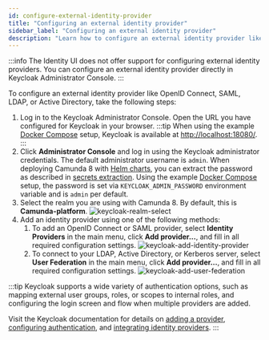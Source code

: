 ```yaml
---
id: configure-external-identity-provider
title: "Configuring an external identity provider"
sidebar_label: "Configuring an external identity provider"
description: "Learn how to configure an external identity provider like OpenID Connect, SAML, LDAP, or Active Directory."
---
```


:::info
The Identity UI does not offer support for configuring external identity providers. You can configure an external
identity provider directly in Keycloak Administrator Console.
:::

To configure an external identity provider like OpenID Connect, SAML, LDAP, or Active Directory, take the following steps:

1. Log in to the Keycloak Administrator Console. Open the URL you have configured for Keycloak in your browser.
   :::tip
   When using the example
   [Docker Compose](/self-managed/platform-deployment/docker.md#docker-compose) setup, Keycloak
   is available at [http://localhost:18080/](http://localhost:18080/).
   :::
2. Click **Administrator Console** and log in using the Keycloak administrator credentials. The default administrator username is `admin`. When deploying Camunda 8 with [Helm charts](/self-managed/platform-deployment/helm-kubernetes/overview.md),
   you can extract the password as described in
   [secrets extraction](/self-managed/platform-deployment/helm-kubernetes/update.md#secrets-extraction).
   Using the example [Docker Compose](/self-managed/platform-deployment/docker.md#docker-compose)
   setup, the password is set via `KEYCLOAK_ADMIN_PASSWORD` environment variable and is `admin` per default.
3. Select the realm you are using with Camunda 8. By default, this is **Camunda-platform**.
   ![keycloak-realm-select](../img/keycloak-admin-realm-select.png)
4. Add an identity provider using one of the following methods:
   1. To add an OpenID Connect or SAML provider, select **Identity Providers** in the main menu, click **Add provider...**, and fill in all required configuration settings.
      ![keycloak-add-identity-provider](../img/keycloak-add-identity-provider.png)
   2. To connect to your LDAP, Active Directory, or Kerberos server, select **User Federation** in the main menu, click **Add provider...**, and fill in all required configuration settings.
      ![keycloak-add-user-federation](../img/keycloak-add-user-federation.png)

:::tip
Keycloak supports a wide variety of authentication options, such as mapping external user groups, roles, or scopes to internal roles, and configuring the login screen and flow when multiple providers are added.

Visit the Keycloak documentation for details on [adding a provider](https://www.keycloak.org/docs/22.0.1/server_admin/#adding-a-provider),
[configuring authentication](https://www.keycloak.org/docs/22.0.1/server_admin/index.html#configuring-authentication), and
[integrating identity providers](https://www.keycloak.org/docs/22.0.1/server_admin/index.html#_identity_broker).
:::
